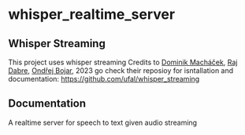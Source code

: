 # whisper_realtime_server
## Whisper Streaming
This project uses whisper streaming
Credits to [Dominik Macháček](https://ufal.mff.cuni.cz/dominik-machacek), [Raj Dabre](https://prajdabre.github.io/), [Ondřej Bojar](https://ufal.mff.cuni.cz/ondrej-bojar), 2023
go check their reposioy for isntallation and documentation: https://github.com/ufal/whisper_streaming

## Documentation
A realtime server for speech to text given audio streaming
